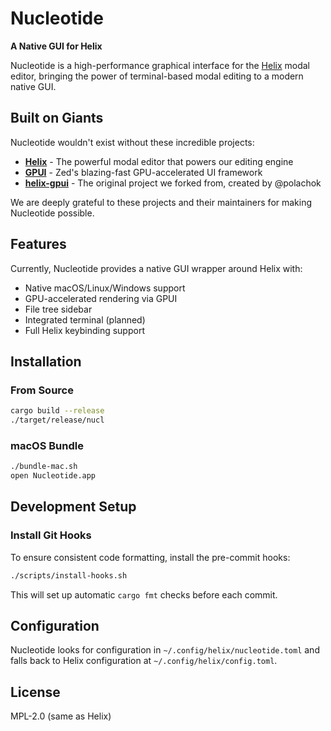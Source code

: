 # Nucleotide

**A Native GUI for Helix**

Nucleotide is a high-performance graphical interface for the [Helix](https://helix-editor.com/) modal editor, bringing the power of terminal-based modal editing to a modern native GUI.

## Built on Giants

Nucleotide wouldn't exist without these incredible projects:

- **[Helix](https://helix-editor.com/)** - The powerful modal editor that powers our editing engine
- **[GPUI](https://github.com/zed-industries/zed)** - Zed's blazing-fast GPU-accelerated UI framework  
- **[helix-gpui](https://github.com/polachok/helix-gpui)** - The original project we forked from, created by @polachok

We are deeply grateful to these projects and their maintainers for making Nucleotide possible.

## Features

Currently, Nucleotide provides a native GUI wrapper around Helix with:
- Native macOS/Linux/Windows support
- GPU-accelerated rendering via GPUI
- File tree sidebar
- Integrated terminal (planned)
- Full Helix keybinding support

## Installation

### From Source

```bash
cargo build --release
./target/release/nucl
```

### macOS Bundle

```bash
./bundle-mac.sh
open Nucleotide.app
```

## Development Setup

### Install Git Hooks

To ensure consistent code formatting, install the pre-commit hooks:

```bash
./scripts/install-hooks.sh
```

This will set up automatic `cargo fmt` checks before each commit.

## Configuration

Nucleotide looks for configuration in `~/.config/helix/nucleotide.toml` and falls back to Helix configuration at `~/.config/helix/config.toml`.

## License

MPL-2.0 (same as Helix)